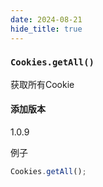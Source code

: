 ```yaml
---
date: 2024-08-21
hide_title: true
---
```


<h3>
  <code>Cookies.getAll()</code>
</h3>


获取所有Cookie

#### 添加版本

1.0.9

例子

````javascript
Cookies.getAll();
````






